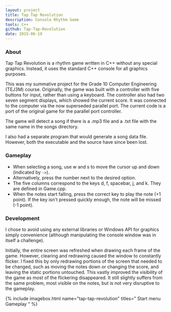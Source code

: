 ```yaml
---
layout: project
title: Tap Tap Revolution
description: Console Rhythm Game
tools: C++
github: Tap-Tap-Revolution
date: 2015-06-19
---
```


### About

Tap Tap Revolution is a rhythm game written in C++ without any special graphics. Instead, it uses the standard C++ console for all graphics purposes.

This was my summative project for the Grade 10 Computer Engineering (TEJ3M) course. Originally, the game was built with a controller with five buttons for input, rather than using a keyboard. The controller also had two seven segment displays, which showed the current score. It was connected to the computer via the now superseded parallel port. The current code is a port of the original game for the parallel port controller.

The game will detect a song if there is a .mp3 file and a .txt file with the same name in the songs directory.

I also had a separate program that would generate a song data file. However, both the executable and the source have since been lost.

### Gameplay

- When selecting a song, use w and s to move the cursor up and down (indicated by `->`).
- Alternatively, press the number next to the desired option.
- The five columns correspond to the keys d, f, spacebar, j, and k. They are defined in Game.cpp.
- When the notes start falling, press the correct key to play the note (+1 point). If the key isn't pressed quickly enough, the note will be missed (-1 point).

### Development

I chose to avoid using any external libraries or Windows API for graphics simply convenience (although manipulating the console window was in itself a challenge).

Initially, the entire screen was refreshed when drawing each frame of the game. However, clearing and redrawing caused the window to constantly flicker. I fixed this by only redrawing portions of the screen that needed to be changed, such as moving the notes down or changing the score, and leaving the static portions untouched. This vastly improved the visibility of the game as most of the flickering disappeared. It still slightly suffers from the same problem, most visible on the notes, but is not very disruptive to the gameplay.

{% include imagebox.html name="tap-tap-revolution" titles="
	Start menu
	Gameplay
" %}